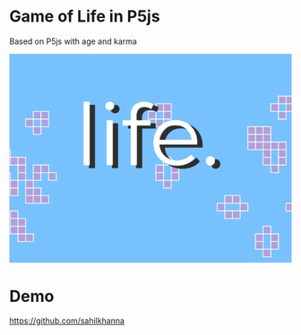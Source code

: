 # Game of Life in P5js
Based on P5js with age and karma

![alt text](https://raw.githubusercontent.com/sahilkhanna/GoL/master/image/life.png)

# Demo
https://github.com/sahilkhanna
